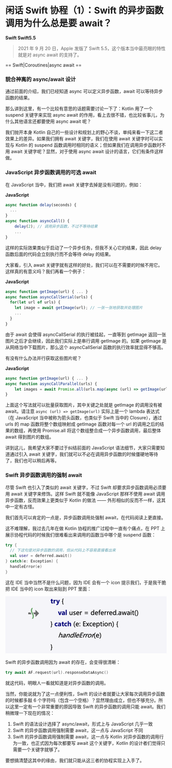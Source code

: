 # 闲话 Swift 协程（1）：Swift 的异步函数调用为什么总是要 await？

**Swift Swift5.5**

> 2021 年 9 月 20 日，Apple 发版了 Swift 5.5，这个版本当中最亮眼的特性就是对 async await 的支持了。

==  Swift|Coroutines|async await ==

### 貌合神离的 async/await 设计

通过前面的介绍，我们已经知道 async 可以定义异步函数，await 可以等待异步函数的结果。

那么讲到这里，有一个比较有意思的话题需要讨论一下了：Kotlin 用了一个 suspend 关键字来实现 async await 的作用，看上去很不错，也比较省事儿，为什么其他语言还都要使用 async await 呢？

我们抛开本身 Kotlin 自己的一些设计和规划上的野心不谈，单纯来看一下这二者效果上的差异。如果我们拥有 await 关键字，我们在使用 await 关键字时可以实现与 Kotlin 的 suspend 函数调用时相同的语义；但如果我们在调用异步函数时不用 await 关键字呢？显然，对于使用 async await 设计的语言，它们有条件这样做。

### JavaScript 异步函数调用的可选 await 

在 JavaScript 当中，我们把 await 关键字去掉是没有问题的，例如：

**JavaScript**

```javascript
async function delay(seconds) {
  ...
}
async function asyncCall() {
	delay(2); // 调用异步函数，不过不等待结果
	...
}
```

这样的实际效果类似于启动了一个异步任务，但我不关心它的结果，因此 delay 函数后面的代码会立刻执行而不会等待 delay 的结果。

大家看，引入 await 关键字就有这样的好处，我们可以在不需要的时候不用它。这样真的有意义吗？我们再看一个例子：

**JavaScript**

```javascript
async function getImage(url) { ... }
async function asyncCallSerial(urls) {
  for(let url of urls) {
    let image = await getImage(url); // 一张一张地获取并处理图片
    ...
  }
}
```

由于 await 会使得 asyncCallSerial 的执行被挂起，一直等到 getImage 返回一张图片之后才会继续，因此我们实际上是串行调用 getImage 的。如果 getImage 是从网络当中下载图片，那么这个 asyncCallSerial 函数的执行效率就显得不够高。

有没有什么办法并行获取这些图片呢？

**JavaScript**

```javascript
async function getImage(url) { ... }
async function asyncCallParallel(urls) {
	let images = await Promise.all(urls.map(async (url) => getImage(url)));
}
```

上面这个写法就可以批量获取图片，其中关键之处就是 getImage 的调用没有被 await。请注意 `async (url) => getImage(url)` 实际上是一个 lambda 表达式（在 JavaScript 当中被称为箭头函数，也类似于 Swift 当中的 Closure），通过 urls 的 map 函数将整个数组映射成 getImage 函数对每一个 url 的调用之后的结果的数组，再使用 Promise.all 将这个数组整合成一个异步函数调用，最后整体 await 得到图片的数组。

讲到这儿，我希望大家不要过于纠结前面的 JavaScript 语法细节，大家只需要知道通过引入 await 关键字，我们就可以不必在调用异步函数的时候僵硬地等待了，我们也可以稍后再等。

### Swift 异步函数调用的强制 await

尽管 Swift 也引入了类似的 await 关键字，不过 Swift 却要求异步函数调用必须要用 await 关键字来修饰。这样 Swift 就不能像 JavaScript 那样不使用 await 调用异步函数，反而效果上更类似于 Kotlin 的做法 —— 外形相似的反而不一样，这其中一定有古怪。

我们首先可以肯定的一点是，异步函数调用处强制 await，在代码阅读上更直接。

这不难理解，我过去几年在做 Kotlin 协程的推广过程中一直有个痛点，在 PPT 上展示协程代码的时候我们很难看出来调用的函数当中哪个是 suspend 函数：

```kotlin
try { 
  // 下这句是对异步函数的调用，但从代码上不容易直接看出来
  val user = deferred.await()
} catch(e: Exception) {
  handleError(e)
}
```

这在 IDE 当中当然不是什么问题，因为 IDE 会有一个 icon 提示我们，于是我干脆把 IDE 当中的 icon 取出来贴到 PPT 里面：

<img src="media/swift-coroutines-01-intro/image-20211006165758463.png" alt="我之前的 PPT，故意加上标识 suspend 函数的 icon" style="zoom:50%;" />

Swift 的异步函数调用因为 await 的存在，会变得很清晰：

```swift
try await AF.request(url).responseDataAsync()
```

就这代码，明眼人一看就知道是对异步函数的调用。

当然，你能说就为了这一点便利性，Swift 的设计者就要让大家每次调用异步函数的时候都多敲 6 个字符吗（包含一个空格）？显然理由成立，但也不够充分。所以这里一定有一个非常重要的原因导致 Swift 的异步函数的调用只能 await。我们稍微理一下现在的情况：

1. Swift 的语法设计选择了 async/await，形式上与 JavaScript 几乎一致
2. Swift 的异步函数调用强制需要 await，这一点与 JavaScript 不同
3. Swift 的异步函数调用强制需要 await，这一点与 Kotlin 对异步函数的调用行为一致，也正式因为每次都要写 await 这个关键字，Kotlin 的设计者们觉得只需要一个关键字就够了。

要想搞清楚这其中的缘由，我们就只能从这三者的协程实现上入手了。
